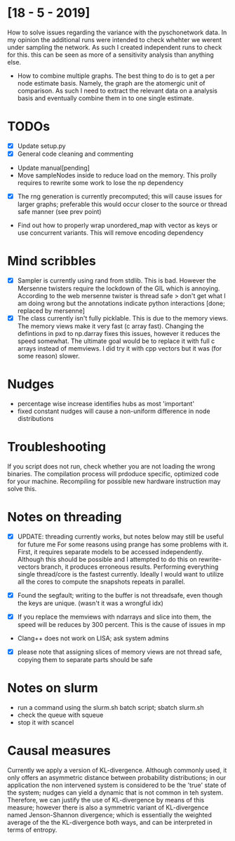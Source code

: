# [18 - 5 - 2019]
How to solve issues regarding the variance with the pyschonetwork data. In my opinion the additional runs were intended to check whehter we werent under sampling the network. As such I created independent runs to check for this. this can be seen as more of a sensitivity analysis than anything else. 

- How to combine multiple graphs. The best thing to do is to get a per node estimate basis. Namely, the graph are the atomergic unit of comparison. As such I need to extract the relevant data on a analysis basis and eventually combine them in to one single estimate. 
# TODOs
- [x] Update setup.py
- [x] General code cleaning and commenting
- Update manual[pending]
- Move sampleNodes inside to reduce load on the memory. This prolly
requires to rewrite some work to lose the np dependency
- [x] The rng generation is currently precomputed; this will cause issues for larger graphs;
 preferable this would occur closer to the source or thread safe manner (see prev point)
- Find out how to properly wrap unordered_map with vector as keys or use concurrent variants. This will remove encoding dependency

# Mind scribbles
- [x] Sampler is currently using rand from stdlib. This is bad.
However the Mersenne twisters require the lockdown of the GIL
which is annoying. According to the web mersenne twister is thread safe > don't get what I am doing wrong but the annotations
indicate python interactions [done; replaced by mersenne]
- [x] The class currently isn't fully picklable. This is due to the memory views.
The memory views make it very fast (c array fast). Changing the defintions in pxd to np.darray fixes
this issues, however it reduces the speed somewhat. The ultimate goal would be to replace it with full
c arrays instead of memviews. I did try it with cpp vectors but it was (for some reason) slower.

# Nudges
- percentage wise increase identifies hubs as most 'important'
- fixed constant nudges will cause a non-uniform difference in node distributions

# Troubleshooting
If you script does not run, check whether you are not loading the wrong binaries. The compilation process will prdoduce specific, optimized code for your machine. Recompiling for possible new hardware instruction may solve this.

# Notes on threading
- [x] UPDATE: threading currently works, but notes below may still be useful for future me
For some reasons using prange has some problems with it. First,  it requires
separate models to be accessed independently. Although this should be possible
and I attempted to do this on rewrite-vectors branch, it produces erroneous results. Performing everything single thread/core is the fastest currently.
Ideally I would want to utilize all the cores to compute the snapshots repeats
in parallel.


- [x] Found the segfault; writing to the buffer is not threadsafe, even though the keys are unique. (wasn't it was a wrongful idx)
- [x] If you replace the memviews with ndarrays and slice into them, the speed will be reduces by 300 percent. This is the cause of issues in mp
- Clang++ does not work on LISA; ask system admins
- [X] please note that assigning slices of memory views are not thread safe, copying them to separate parts
should be safe
# Notes on slurm

- run a command using the slurm.sh batch script; sbatch slurm.sh
- check the queue with squeue
- stop it with scancel

# Causal measures
Currently we apply a version of KL-divergence. Although commonly used, it only offers
an asymmetric distance between probability distributions; in our application the non
intervened system is considered to be the 'true' state of the system; nudges can
yield a dynamic that is not common in teh system. Therefore, we can justify the use
of KL-divergence by means of this measure; however there is also a symmetric variant
of KL-divergence named Jenson-Shannon divergence; which is essentially the weighted
average of the the KL-divergence both ways, and can be interpreted in terms of
entropy.
